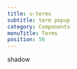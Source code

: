```yaml
---
title: u-terms
subtitle: term popup
category: Components
menuTitle: Terms
position: 56
---
```


<badge> shadow </badge>

























